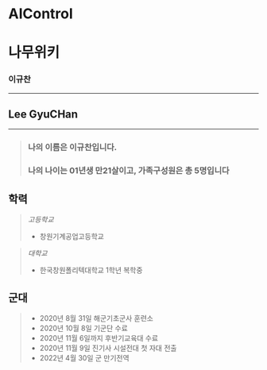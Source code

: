 # AIControl

나무위키
=============================

### 이규찬
-------
## Lee GyuCHan
--------------

> ### 나의 이름은 이규찬입니다.
> ### 나의 나이는 01년생 만21살이고, 가족구성원은 총 5명입니다

## 학력

>*고등학교* 
>+ 창원기계공업고등학교

>*대학교*
>+ 한국창원폴리텍대학교 1학년 복학중

## 군대

>- 2020년 8월 31일 해군기초군사 훈련소
>- 2020년 10월 8일 기군단 수료
>- 2020년 11월 6일까지 후반기교육대 수료
>- 2020년 11월 9일 진기사 시설전대 첫 자대 전출
>- 2022년 4월 30일 군 만기전역

